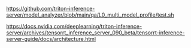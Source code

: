 

https://github.com/triton-inference-server/model_analyzer/blob/main/qa/L0_multi_model_profile/test.sh

https://docs.nvidia.com/deeplearning/triton-inference-server/archives/tensorrt_inference_server_090_beta/tensorrt-inference-server-guide/docs/architecture.html
